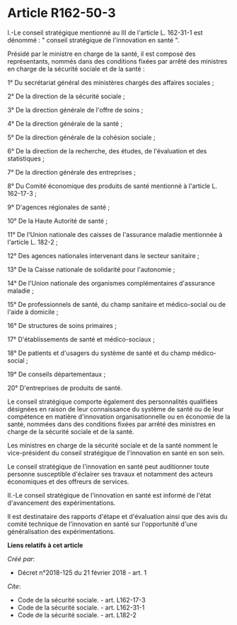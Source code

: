 # Article R162-50-3

I.-Le conseil stratégique mentionné au III de l'article L. 162-31-1 est dénommé : " conseil stratégique de l'innovation en
santé ". 

Présidé par le ministre en charge de la santé, il est composé des représentants, nommés dans des conditions fixées par arrêté
des ministres en charge de la sécurité sociale et de la santé : 

1° Du secrétariat général des ministères chargés des affaires sociales ; 

2° De la direction de la sécurité sociale ; 

3° De la direction générale de l'offre de soins ; 

4° De la direction générale de la santé ; 

5° De la direction générale de la cohésion sociale ; 

6° De la direction de la recherche, des études, de l'évaluation et des statistiques ; 

7° De la direction générale des entreprises ; 

8° Du Comité économique des produits de santé mentionné à l'article L. 162-17-3 ; 

9° D'agences régionales de santé ; 

10° De la Haute Autorité de santé ; 

11° De l'Union nationale des caisses de l'assurance maladie mentionnée à l'article L. 182-2 ; 

12° Des agences nationales intervenant dans le secteur sanitaire ; 

13° De la Caisse nationale de solidarité pour l'autonomie ; 

14° De l'Union nationale des organismes complémentaires d'assurance maladie ; 

15° De professionnels de santé, du champ sanitaire et médico-social ou de l'aide à domicile ; 

16° De structures de soins primaires ; 

17° D'établissements de santé et médico-sociaux ; 

18° De patients et d'usagers du système de santé et du champ médico-social ; 

19° De conseils départementaux ; 

20° D'entreprises de produits de santé. 

Le conseil stratégique comporte également des personnalités qualifiées désignées en raison de leur connaissance du système de
santé ou de leur compétence en matière d'innovation organisationnelle ou en économie de la santé, nommées dans des conditions
fixées par arrêté des ministres en charge de la sécurité sociale et de la santé. 

Les ministres en charge de la sécurité sociale et de la santé nomment le vice-président du conseil stratégique de
l'innovation en santé en son sein. 

Le conseil stratégique de l'innovation en santé peut auditionner toute personne susceptible d'éclairer ses travaux et
notamment des acteurs économiques et des offreurs de services. 

II.-Le conseil stratégique de l'innovation en santé est informé de l'état d'avancement des expérimentations. 

Il est destinataire des rapports d'étape et d'évaluation ainsi que des avis du comité technique de l'innovation en santé sur
l'opportunité d'une généralisation des expérimentations.

**Liens relatifs à cet article**

_Créé par_:

  - Décret n°2018-125 du 21 février 2018 - art. 1

_Cite_:

  - Code de la sécurité sociale. - art. L162-17-3
  - Code de la sécurité sociale. - art. L162-31-1
  - Code de la sécurité sociale. - art. L182-2
